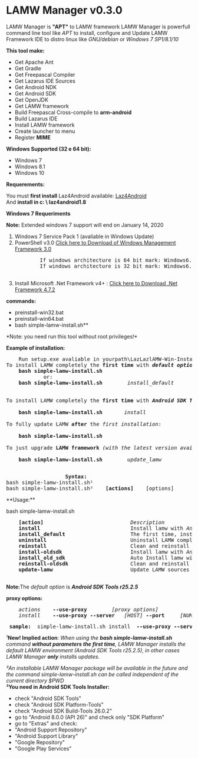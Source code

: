 # **LAMW Manager v0.3.0**

LAMW Manager is  **"APT"** to LAMW framework
LAMW Manager is powerfull   command line tool like *APT* to install, configure and Update LAMW Framework IDE
to distro linux like *GNU/debian* or *Windows 7 SP1/8.1/10*


**This tool make:**
<ul>
	<li>Get Apache Ant</li>
	<li>Get Gradle</li>
	<li>Get Freepascal Compiler</li>
	<li>Get Lazarus IDE Sources</li>
	<li>Get Android NDK</li>
	<li>Get Android SDK</li>
	<li>Get OpenJDK</li>
	<li>Get LAMW framework</li>
	<li>Build Freepascal Cross-compile to <strong>arm-android</strong></li>
	<li>Build Lazarus IDE</li>
	<li>Install LAMW framework</li>
	<li>Create launcher to menu</li>
	<li>Register <strong>MIME</strong> </li>
</ul>


**Windows Supported (32 e 64 bit):**

<ul>
	<li>Windows 7</li>
	<li>Windows 8.1</li>
	<li>Windows 10</li>
</ul>		

**Requerements:**
<p>
	You must <strong>first install</strong> Laz4Android available: <a href="https://ufpr.dl.sourceforge.net/project/laz4android/laz4android1.8.0-FPC3.0.4.exe"> Laz4Android</a> 
	<br>And <strong>install in c: \ laz4android1.8</strong></br>
</p>

**Windows 7 Requeriments**
<p>
	<strong>Note:</strong> Extended windows 7 support will end on January 14, 2020
	<ol>
	<li>Windows 7 Service Pack 1 (avaliable in Windows Update)</li>
	<li>PowerShell v3.0  <a href="https://www.microsoft.com/en-us/download/details.aspx?id=34595">  Click here to Download of Windows Management Framework 3.0 </a>
	<pre>
		If windows architecture is 64 bit mark: Windows6.1-KB2506143-x64.msu and click next to download file
		If windows architecture is 32 bit mark: Windows6.1-KB2506143-x86.msu and click next to download file
	</pre>
	<li>Install Microsoft .Net Framework v4+  : <a href="https://dotnet.microsoft.com/download/thank-you/net472"> Click here to Download  .Net Framework 4.7.2</a>
	</ol>
</p>


**commands:**
<p>
	<ul>
		<li>preinstall-win32.bat</li>
		<li>preinstall-win64.bat</li>
		<li>bash simple-lamw-install.sh**</li>
	</ul>
</p>
*Note: you need run this tool without root privileges!*



<strong>Example of installation:</strong>
<pre>
	Run setup.exe avaliable in yourpath\LazLazlAMW-Win-Installer\LAMWAutoRunScripts
To install LAMW completely the <strong>first time</strong> with <strong><em>default option</em></strong>:
	<strong>bash simple-lamw-install.sh</strong>
			or:
	<strong>bash simple-lamw-install.sh</strong>        <em>install_default</em>

<br>To install LAMW completely the <strong>first time</strong> with <strong><em>Android SDK Tools r26.1.1:</em></strong></br>
	<strong>bash simple-lamw-install.sh</strong>       <em>install</em>
<br>To fully update LAMW <strong>after</strong> the <em>first installation</em>:</br>
	<strong>bash simple-lamw-install.sh</strong>
<br>To just upgrade <strong>LAMW framework</strong> <em>(with the latest version available in git)</em></br>
	<strong>bash simple-lamw-install.sh</strong>        <em>update_lamw</em>

</pre>
</p>


<p>
<pre>					<Strong>Syntax:</Strong>
bash simple-lamw-install.sh¹
bash simple-lamw-install.sh² 	<strong>[actions]</strong>    [options]
</pre>
</p>
**Usage:**

<p>
bash simple-lamw-install.sh
	<pre>
	<strong>[action]</strong>                            <em>Description</em>
	<strong>install</strong>                             Install lamw with <em>Android SDK Tools r26.1.1</em>
	<strong>install_default</strong>                     The first time, install LAMW with <strong>default option</strong>, in other cases only install updates.                                                   
	<strong>uninstall</strong>                           Uninstall LAMW completely and erase all settings.
	<strong>reinstall</strong>                           Clean and reinstall <em>LAMW IDE with Android SDK Tools r26.1.1</em>
	<strong>install-oldsdk</strong>                      Install lamw with <em>Android SDK Tools r25.2.5³ GUI</em>
	<strong>install_old_sdk</strong>                     Auto Install lamw with <strong><em>Android SDK Tools r25.2.5 CLI</em></strong>
	<strong>reinstall-oldsdk</strong>                    Clean and reinstall lamw with <em>Android SDK Tools r25.2.5</em>
	<strong>update-lamw</strong>                         Update LAMW sources and rebuild Lazarus IDE
	</pre>
	<strong>Note:</strong>The <em>default option</em> is <strong><em>Android SDK Tools r25.2.5</em></strong>
</p>

**proxy options:**
<p>
	<pre>
	<em>actions</em>    <strong>--use-proxy</strong> 		<em>[proxy options]</em>
	<em>install</em>    <strong>--use-proxy --server</strong>	<em>[HOST]</em> <strong>--port</strong> 	<em>[NUMBER]</em>
</pre>
</p>

<pre> <strong>sample:</strong>	simple-lamw-install.sh install	<strong>--use-proxy	--server</strong> <em>10.0.16.1</em>	<strong>--port</strong>	<em>3128</em> </pre>


¹<strong>New!
Implied action</strong>:
<em>When using the <strong>bash simple-lamw-install.sh</strong> command <strong>without parameters the first time</strong>, LAMW Manager installs the default LAMW environment (Android SDK Tools r25.2.5), in other cases LAMW Manager <strong>only</strong> installs updates.</em>


<p>
	<em>²An installable LAMW Manager package will be available in the future and the command simple-lamw-install.sh can be called independent of the current directory $PWD</em>
	<br><strong>³You need in Android SDK Tools Installer:</strong></br>
	<ul>
	<li>check "Android SDK Tools"</li>
	<li>check "Android SDK Platform-Tools"</li>			
	<li>check "Android SDK Build-Tools 26.0.2"</li>  	
	<li>go to "Android 8.0.0 (API 26)" and check only "SDK Platform"</li>
	<li>go to "Extras" and check:</li> 
	<li>		"Android Support Repository"</li>				
	<li>		"Android Support Library"</li>				
	<li>		"Google Repository"</li>
	<li>		"Google Play Services" </li>
	</ul>																
</p>
